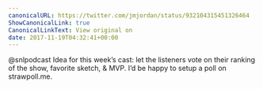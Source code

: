 ```yaml
---
canonicalURL: https://twitter.com/jmjordan/status/932104315451326464
ShowCanonicalLink: true
CanonicalLinkText: View original on
date: 2017-11-19T04:32:41+00:00
---
```

@snlpodcast Idea for this week’s cast: let the listeners vote on their ranking of the show, favorite sketch, &amp; MVP. I’d be happy to setup a poll on strawpoll.me.